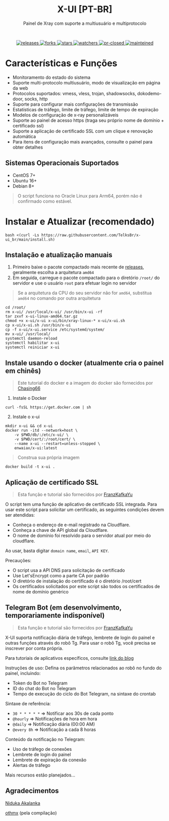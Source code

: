 <p align="center">
 <h1 align="center">X-UI [PT-BR]</h1>
 <p align="center">Painel de Xray com suporte a multiusuário e multiprotocolo</p>
</p>
  <br/>
  <p align="center">
    <a href="https://github.com/TelksBr/x-ui_br/releases">
      <img alt="releases" src="https://img.shields.io/github/downloads/telksbr/x-ui_br/total.svg" />
    </a>
    <a href="https://github.com/TelksBr/x-ui_br/network/members">
      <img alt="forks" src="https://img.shields.io/github/forks/telksbr/x-ui_br.svg" />
    </a>
    <a href="https://github.com/anuraghazra/github-readme-stats/issues">
      <img alt="stars" src="https://img.shields.io/github/stars/telksbr/x-ui_br.svg" />
    </a>
    <a href="https://github.com/TelksBr/x-ui_br/watchers">
      <img alt="watchers" src="https://img.shields.io/github/watchers/telksbr/x-ui_br.svg" />
    </a>
    <a href="https://github.com/TelksBr/x-ui_br/watchers">
      <img alt="pr-closed" src="https://img.shields.io/github/issues-pr-closed/telksbr/x-ui_br.svg" />
    </a>
    <a href="https://github.com/TelksBr/">
      <img alt="mainteined" src="https://img.shields.io/badge/Maintained%3F-yes-green.svg" />
    </a>
  </p>

# Características e Funções

- Monitoramento do estado do sistema
- Suporte multi-protocolo multiusuário, modo de visualização em página da web
- Protocolos suportados: vmess, vless, trojan, shadowsocks, dokodemo-door, socks, http
- Suporte para configurar mais configurações de transmissão
- Estatísticas de tráfego, limite de tráfego, limite de tempo de expiração
- Modelos de configuração de x-ray personalizáveis
- Suporte ao painel de acesso https (traga seu próprio nome de domínio + certificado ssl)
- Suporte a aplicação de certificado SSL com um clique e renovação automática
- Para itens de configuração mais avançados, consulte o painel para obter detalhes



## Sistemas Operacionais Suportados

- CentOS 7+
- Ubuntu 16+
- Debian 8+



> O script funciona no Oracle Linux para Arm64, porém não é confirmado como estável.

# Instalar e Atualizar (recomendado)

````
bash <(curl -Ls https://raw.githubusercontent.com/TelksBr/x-ui_br/main/install.sh)
````

## Instalação e atualização manuais

1. Primeiro baixe o pacote compactado mais recente de [releases](https://github.com/TelksBr/x-ui_br/releases), geralmente escolha a arquitetura `amd64`
2. Em seguida, carregue o pacote compactado para o diretório `/root/` do servidor e use o usuário `root` para efetuar login no servidor

> Se a arquitetura da CPU do seu servidor não for `amd64`, substitua `amd64` no comando por outra arquitetura

````
cd /root/
rm x-ui/ /usr/local/x-ui/ /usr/bin/x-ui -rf
tar zxvf x-ui-linux-amd64.tar.gz
chmod +x x-ui/x-ui x-ui/bin/xray-linux-* x-ui/x-ui.sh
cp x-ui/x-ui.sh /usr/bin/x-ui
cp -f x-ui/x-ui.service /etc/systemd/system/
mv x-ui/ /usr/local/
systemctl daemon-reload
systemctl habilitar x-ui
systemctl reiniciar x-ui
````

## Instale usando o docker (atualmente cria o painel em chinês)

> Este tutorial do docker e a imagem do docker são fornecidos por [Chasing66](https://github.com/Chasing66)

1. Instale o Docker

```shell
curl -fsSL https://get.docker.com | sh
````

2. Instale o x-ui

```shell
mkdir x-ui && cd x-ui
docker run -itd --network=host \
    -v $PWD/db/:/etc/x-ui/ \
    -v $PWD/cert/:/root/cert/ \
    --name x-ui --restart=unless-stopped \
    enwaiax/x-ui:latest
````

> Construa sua própria imagem

```shell
docker build -t x-ui .
````

## Aplicação de certificado SSL

> Esta função e tutorial são fornecidos por [FranzKafkaYu](https://github.com/FranzKafkaYu)

O script tem uma função de aplicativo de certificado SSL integrada. Para usar este script para solicitar um certificado, as seguintes condições devem ser atendidas:

- Conheça o endereço de e-mail registrado na Cloudflare.
- Conheça a chave de API global da Cloudflare.
- O nome de domínio foi resolvido para o servidor atual por meio do cloudflare.


Ao usar, basta digitar `domain name`, `email`, `API KEY`.

Precauções:

- O script usa a API DNS para solicitação de certificado
- Use Let'sEncrypt como a parte CA por padrão
- O diretório de instalação do certificado é o diretório /root/cert
- Os certificados solicitados por este script são todos os certificados de nome de domínio genérico

## Telegram Bot (em desenvolvimento, temporariamente indisponível)

> Esta função e tutorial são fornecidos por [FranzKafkaYu](https://github.com/FranzKafkaYu)

X-UI suporta notificação diária de tráfego, lembrete de login do painel e outras funções através do robô Tg. Para usar o robô Tg, você precisa se inscrever por conta própria.

Para tutoriais de aplicativos específicos, consulte [link do blog](https://coderfan.net/how-to-use-telegram-bot-to-alarm-you-when-someone-login-into-your-vps.html )

Instruções de uso: Defina os parâmetros relacionados ao robô no fundo do painel, incluindo:

- Token do Bot no Telegram
- ID do chat do Bot no Telegram
- Tempo de execução do ciclo do Bot Telegram, na sintaxe do crontab

Sintaxe de referência:
- `30 * * * * *` => Notificar aos 30s de cada ponto
- `@hourly` => Notificações de hora em hora
- `@daily` => Notificação diária (00:00 AM)
- `@every 8h` => Notificação a cada 8 horas

Conteúdo da notificação no Telegram:
- Uso de tráfego de conexões
- Lembrete de login do painel
- Lembrete de expiração da conexão
- Alertas de tráfego

Mais recursos estão planejados...

## Agradecimentos

[Niduka Akalanka](https://github.com/NidukaAkalanka)

[othmx](https://github.com/othmx) (pela compilação)


